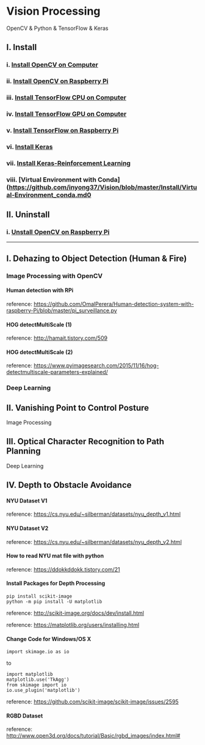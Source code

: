 # Vision Processing
OpenCV & Python & TensorFlow & Keras

## I. Install
### i. [Install OpenCV on Computer](https://github.com/inyong37/Vision/blob/master/Install/OpenCV-Computer.md)
### ii. [Install OpenCV on Raspberry Pi](https://github.com/inyong37/Vision/blob/master/Install/OpenCV-RaspberryPi.md)
### iii. [Install TensorFlow CPU on Computer](https://github.com/inyong37/Vision/blob/master/Install/TensorFlow-Computer-CPU.md)
### iv. [Install TensorFlow GPU on Computer](https://github.com/inyong37/Vision/blob/master/Install/TensorFlow-Computer-GPU.md)
### v. [Install TensorFlow on Raspberry Pi](https://github.com/inyong37/Vision/blob/master/Install/TensorFlow-RaspberryPi.md)
### vi. [Install Keras](https://github.com/inyong37/Vision/blob/master/Install/Keras.md)
### vii. [Install Keras-Reinforcement Learning](https://github.com/inyong37/Vision/blob/master/Install/Keras-rl.md)
### viii. [Virtual Environment with Conda](https://github.com/inyong37/Vision/blob/master/Install/Virtual-Environment_conda.md0

## II. Uninstall
### i. [Unstall OpenCV on Raspberry Pi](https://github.com/inyong37/Vision/blob/master/Uninstall/OpenCV-RaspberryPi.md)

----------

## I. Dehazing to Object Detection (Human & Fire)
### Image Processing with OpenCV
#### Human detection with RPi
reference: https://github.com/OmalPerera/Human-detection-system-with-raspberry-Pi/blob/master/pi_surveillance.py
#### HOG detectMultiScale (1)
reference: http://hamait.tistory.com/509
#### HOG detectMultiScale (2)
reference: https://www.pyimagesearch.com/2015/11/16/hog-detectmultiscale-parameters-explained/
### Deep Learning

## II. Vanishing Point to Control Posture
Image Processing

## III. Optical Character Recognition to Path Planning
Deep Learning

## IV. Depth to Obstacle Avoidance
#### NYU Dataset V1
reference: https://cs.nyu.edu/~silberman/datasets/nyu_depth_v1.html
#### NYU Dataset V2
reference: https://cs.nyu.edu/~silberman/datasets/nyu_depth_v2.html
#### How to read NYU mat file with python
reference: https://ddokkddokk.tistory.com/21
#### Install Packages for Depth Processing
```
pip install scikit-image
python -m pip install -U matplotlib
```
reference: http://scikit-image.org/docs/dev/install.html

reference: https://matplotlib.org/users/installing.html
#### Change Code for Windows/OS X
```
import skimage.io as io
```
to 
```
import matplotlib
matplotlib.use('TkAgg')
from skimage import io
io.use_plugin('matplotlib')
```
reference: https://github.com/scikit-image/scikit-image/issues/2595
#### RGBD Dataset
reference: http://www.open3d.org/docs/tutorial/Basic/rgbd_images/index.html#
